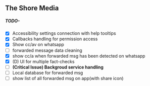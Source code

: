 ## The Shore Media

##### TODO-
- [x] Accessibility settings connection with help tooltips
- [x] Callbacks handling for permission access
- [x] Show cc/av on whatsapp
- [ ] forwarded message data cleaning
- [x] show cc/a when forwarded msg has been detected on whatsapp
- [x] (D) UI for multiple fact-checks
- [ ] **(Critical Issue) Backgroud service handling**
- [ ] Local database for forwarded msg
- [ ] show list of all forwarded msg on app(with share icon)
